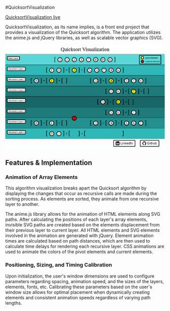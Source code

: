 #QuicksortVisualization

[QuicksortVisualization live][github]

[github]: https://nequalszero.github.io/QuicksortVisualization/

QuicksortVisualization, as its name implies, is a front end project that provides a visualization of the Quicksort algorithm. The application utilizes the anime.js and jQuery libraries, as well as scalable vector graphics (SVG).

![screenshot](./quicksort_screenshot.png)

## Features & Implementation

### Animation of Array Elements
This algorithm visualization breaks apart the Quicksort algorithm by displaying the changes that occur as recursive calls are made during the sorting process. As elements are sorted, they animate from one recursive layer to another.

The anime.js library allows for the animation of HTML elements along SVG paths. After calculating the positions of each layer's array elements, invisible SVG paths are created based on the elements displacement from their previous layer to current layer. All HTML elements and SVG elements involved in the animation are generated with jQuery. Element animation times are calculated based on path distances, which are then used to calculate time delays for rendering each recursive layer. CSS animations are used to animate the colors of the pivot elements and current elements.

### Positioning, Sizing, and Timing Calibration
Upon initialization, the user's window dimensions are used to configure parameters regarding spacing, animation speed, and the sizes of the layers, elements, fonts, etc. Calibrating these parameters based on the user's window size allows for optimal placement when dynamically creating elements and consistent animation speeds regardless of varying path lengths.
